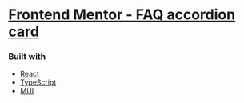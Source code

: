 # [Frontend Mentor - FAQ accordion card](https://www.frontendmentor.io/challenges/faq-accordion-card-XlyjD0Oam)

### Built with

- [React](https://reactjs.org/)
- [TypeScript](https://www.typescriptlang.org/)
- [MUI](https://mui.com/)
